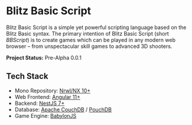 # Blitz Basic Script

[logo]: https://blitzbasicscript.com/assets/gfx/bbscript-logo.png "Blitz Basic Script Logo"

Blitz Basic Script is a simple yet powerful scripting language based on the Blitz Basic syntax. The primary intention of Blitz Basic Script (short _BBScript_) is to create games which can be played in any modern web browser – from unspectacular skill games to advanced 3D shooters.

**Project Status:** Pre-Alpha 0.0.1

## Tech Stack ##
- Mono Repository: [Nrwl/NX 10+](https://nx.dev/angular)
- Web Frontend: [Angular 11+](https://angular.io/)
- Backend: [NestJS 7+](https://nestjs.com/)
- Database: [Apache CouchDB](https://couchdb.apache.org/) / [PouchDB](https://pouchdb.com/)
- Game Engine: [BabylonJS](https://www.babylonjs.com/)

